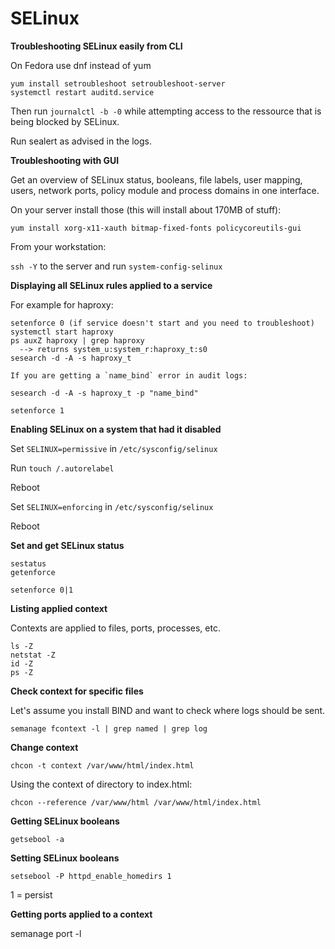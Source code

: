 # SELinux

**Troubleshooting SELinux easily from CLI**

On Fedora use dnf instead of yum

```
yum install setroubleshoot setroubleshoot-server
systemctl restart auditd.service
```

Then run `journalctl -b -0` while attempting access to the ressource that is being blocked by SELinux.

Run sealert as advised in the logs.

**Troubleshooting with GUI**

Get an overview of SELinux status, booleans, file labels, user mapping, users, network ports, policy module and process domains in one interface.

On your server install those (this will install about 170MB of stuff):

```
yum install xorg-x11-xauth bitmap-fixed-fonts policycoreutils-gui
```

From your workstation:

`ssh -Y` to the server and run `system-config-selinux`

**Displaying all SELinux rules applied to a service**

For example for haproxy:

```
setenforce 0 (if service doesn't start and you need to troubleshoot)
systemctl start haproxy
ps auxZ haproxy | grep haproxy
  --> returns system_u:system_r:haproxy_t:s0
sesearch -d -A -s haproxy_t

If you are getting a `name_bind` error in audit logs:

sesearch -d -A -s haproxy_t -p "name_bind"

setenforce 1
```

**Enabling SELinux on a system that had it disabled**

Set `SELINUX=permissive` in `/etc/sysconfig/selinux`

Run `touch /.autorelabel`

Reboot

Set `SELINUX=enforcing` in `/etc/sysconfig/selinux`

Reboot

**Set and get SELinux status**

```
sestatus
getenforce
```

```
setenforce 0|1
```

**Listing applied context**

Contexts are applied to files, ports, processes, etc.

```
ls -Z  
netstat -Z  
id -Z  
ps -Z
```

**Check context for specific files**

Let's assume you install BIND and want to check where logs should be sent.

`semanage fcontext -l | grep named | grep log`

**Change context**

`chcon -t context /var/www/html/index.html`

Using the context of directory to index.html:

`chcon --reference /var/www/html /var/www/html/index.html`

**Getting SELinux booleans**

`getsebool -a`

**Setting SELinux booleans**

`setsebool -P httpd_enable_homedirs 1`

1 = persist

**Getting ports applied to a context**

semanage port -l
